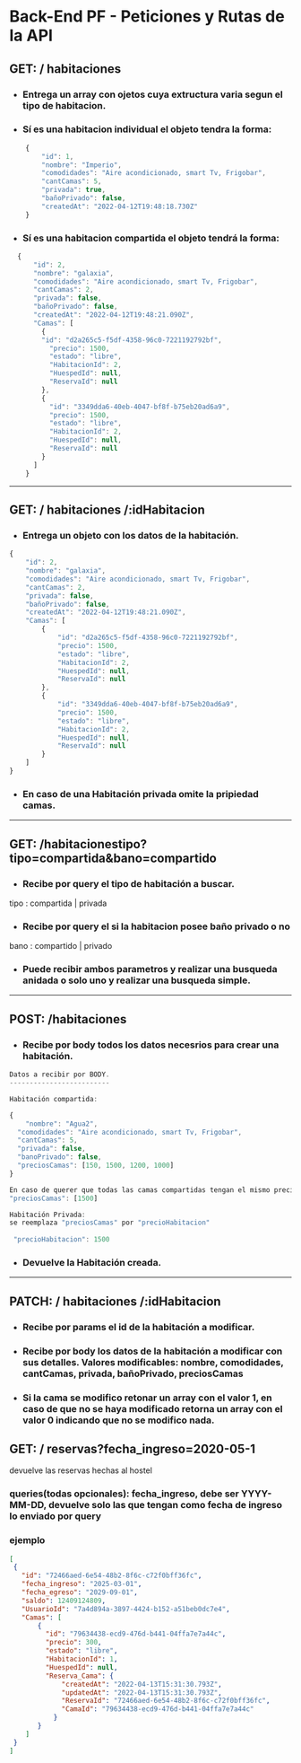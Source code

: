 # Back-End PF - Peticiones y Rutas de la API

## GET:  / habitaciones
- ### Entrega un array con ojetos cuya extructura varia segun el tipo de habitacion.
- ### Sí es una habitacion individual el objeto tendra la forma:
```javascript
    {
		"id": 1, 
		"nombre": "Imperio",
		"comodidades": "Aire acondicionado, smart Tv, Frigobar",
		"cantCamas": 5,
		"privada": true,
		"bañoPrivado": false,
		"createdAt": "2022-04-12T19:48:18.730Z" 
	}
```
- ### Sí es una habitacion compartida el objeto tendrá la forma:
```javascript
  {
      "id": 2,
      "nombre": "galaxia",
      "comodidades": "Aire acondicionado, smart Tv, Frigobar",
      "cantCamas": 2,
      "privada": false,
      "bañoPrivado": false,
      "createdAt": "2022-04-12T19:48:21.090Z",
      "Camas": [
        {
        "id": "d2a265c5-f5df-4358-96c0-7221192792bf",
          "precio": 1500,
          "estado": "libre",
          "HabitacionId": 2,
          "HuespedId": null,
          "ReservaId": null
        },
        {
          "id": "3349dda6-40eb-4047-bf8f-b75eb20ad6a9",
          "precio": 1500,
          "estado": "libre",
          "HabitacionId": 2,
          "HuespedId": null,
          "ReservaId": null
        }
      ]
    }
```
---
## GET:  / habitaciones /:idHabitacion
- ### Entrega un objeto con los datos de la habitación.
```javascript
{
	"id": 2,
	"nombre": "galaxia",
	"comodidades": "Aire acondicionado, smart Tv, Frigobar",
	"cantCamas": 2,
	"privada": false,
	"bañoPrivado": false,
	"createdAt": "2022-04-12T19:48:21.090Z",
	"Camas": [
		{
			"id": "d2a265c5-f5df-4358-96c0-7221192792bf",
			"precio": 1500,
			"estado": "libre",
			"HabitacionId": 2,
			"HuespedId": null,
			"ReservaId": null
		},
		{
			"id": "3349dda6-40eb-4047-bf8f-b75eb20ad6a9",
			"precio": 1500,
			"estado": "libre",
			"HabitacionId": 2,
			"HuespedId": null,
			"ReservaId": null
		}
	]
}
```
- ### En caso de una Habitación privada omite la pripiedad camas.
---
## GET: /habitacionestipo?tipo=compartida&bano=compartido
- ### Recibe por query el tipo de habitación a buscar.
tipo : compartida | privada
- ### Recibe por query el si la habitacion posee baño privado o no
bano : compartido | privado
- ### Puede recibir ambos parametros y realizar una busqueda anidada o solo uno y realizar una busqueda simple.
---
## POST: /habitaciones
- ### Recibe por body todos los datos necesrios para crear una habitación.

```javascript
Datos a recibir por BODY.
-------------------------

Habitación compartida:

{
	"nombre": "Agua2",
  "comodidades": "Aire acondicionado, smart Tv, Frigobar",
  "cantCamas": 5,
  "privada": false,
  "banoPrivado": false,
  "preciosCamas": [150, 1500, 1200, 1000]
}

En caso de querer que todas las camas compartidas tengan el mismo precio 
"preciosCamas": [1500]

Habitación Privada:
se reemplaza "preciosCamas" por "precioHabitacion"
 
 "precioHabitacion": 1500
```

- ### Devuelve la Habitación creada.
---
## PATCH:  / habitaciones /:idHabitacion
- ### Recibe por params el id de la habitación a modificar.
- ### Recibe por body los datos de la habitación a modificar con sus detalles. Valores modificables: nombre, comodidades, cantCamas, privada, bañoPrivado, preciosCamas
- ### Si la cama se modifico retonar un array con el valor 1, en caso de que no se haya modificado retorna un array con el valor 0 indicando que no se modifico nada.

## GET:  / reservas?fecha_ingreso=2020-05-1
 devuelve las reservas hechas al hostel
 ### queries(todas opcionales): fecha_ingreso, debe ser YYYY-MM-DD, devuelve solo las que tengan como fecha de ingreso lo enviado por query
 ### ejemplo
 ```json
 [
  {
    "id": "72466aed-6e54-48b2-8f6c-c72f0bff36fc",
    "fecha_ingreso": "2025-03-01",
    "fecha_egreso": "2029-09-01",
    "saldo": 12409124809,
    "UsuarioId": "7a4d894a-3897-4424-b152-a51beb0dc7e4",
    "Camas": [
        {
          "id": "79634438-ecd9-476d-b441-04ffa7e7a44c",
          "precio": 300,
          "estado": "libre",
          "HabitacionId": 1,
          "HuespedId": null,
          "Reserva_Cama": {
              "createdAt": "2022-04-13T15:31:30.793Z",
              "updatedAt": "2022-04-13T15:31:30.793Z",
              "ReservaId": "72466aed-6e54-48b2-8f6c-c72f0bff36fc",
              "CamaId": "79634438-ecd9-476d-b441-04ffa7e7a44c"
            }
        }
     ]
  }
]
 ```

